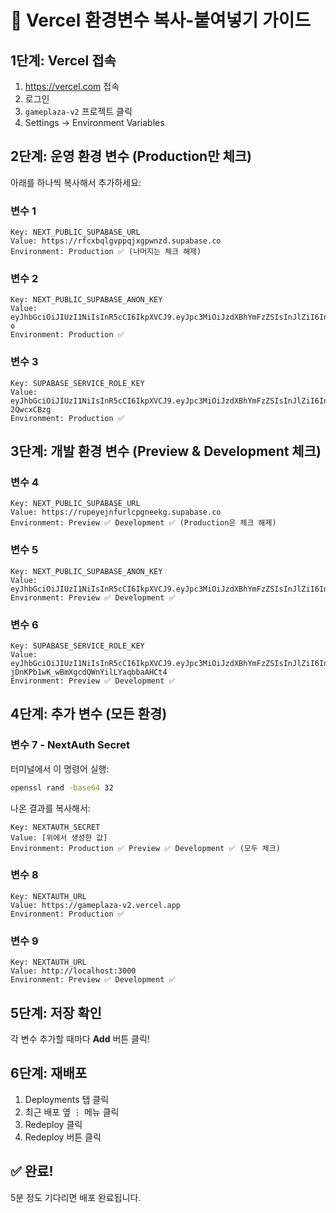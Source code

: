 # 🚀 Vercel 환경변수 복사-붙여넣기 가이드

## 1단계: Vercel 접속
1. https://vercel.com 접속
2. 로그인
3. `gameplaza-v2` 프로젝트 클릭
4. Settings → Environment Variables

## 2단계: 운영 환경 변수 (Production만 체크)

아래를 하나씩 복사해서 추가하세요:

### 변수 1
```
Key: NEXT_PUBLIC_SUPABASE_URL
Value: https://rfcxbqlgvppqjxgpwnzd.supabase.co
Environment: Production ✅ (나머지는 체크 해제)
```

### 변수 2
```
Key: NEXT_PUBLIC_SUPABASE_ANON_KEY
Value: eyJhbGciOiJIUzI1NiIsInR5cCI6IkpXVCJ9.eyJpc3MiOiJzdXBhYmFzZSIsInJlZiI6InJmY3hicWxndnBwcWp4Z3B3bnpkIiwicm9sZSI6ImFub24iLCJpYXQiOjE3NTAzMzU0MDUsImV4cCI6MjA2NTkxMTQwNX0.XDLyIizkYB1Tz8rNwPez8LV1H_bIQGTh_KP1crpfM-o
Environment: Production ✅
```

### 변수 3
```
Key: SUPABASE_SERVICE_ROLE_KEY
Value: eyJhbGciOiJIUzI1NiIsInR5cCI6IkpXVCJ9.eyJpc3MiOiJzdXBhYmFzZSIsInJlZiI6InJmY3hicWxndnBwcWp4Z3B3bnpkIiwicm9sZSI6InNlcnZpY2Vfcm9sZSIsImlhdCI6MTc1MDMzNTQwNSwiZXhwIjoyMDY1OTExNDA1fQ.cQarFwfGAmkgnsxRhJPLOPHvpA1WS2iWI-2QwcxCBzg
Environment: Production ✅
```

## 3단계: 개발 환경 변수 (Preview & Development 체크)

### 변수 4
```
Key: NEXT_PUBLIC_SUPABASE_URL
Value: https://rupeyejnfurlcpgneekg.supabase.co
Environment: Preview ✅ Development ✅ (Production은 체크 해제)
```

### 변수 5
```
Key: NEXT_PUBLIC_SUPABASE_ANON_KEY
Value: eyJhbGciOiJIUzI1NiIsInR5cCI6IkpXVCJ9.eyJpc3MiOiJzdXBhYmFzZSIsInJlZiI6InJ1cGV5ZWpuZnVybGNwZ25lZWtnIiwicm9sZSI6ImFub24iLCJpYXQiOjE3NTA4NjY0MjgsImV4cCI6MjA2NjQ0MjQyOH0.klSRGXI1hzkAG_mfORuAK5C74vDclX8VFeLEsyv9CAs
Environment: Preview ✅ Development ✅
```

### 변수 6
```
Key: SUPABASE_SERVICE_ROLE_KEY
Value: eyJhbGciOiJIUzI1NiIsInR5cCI6IkpXVCJ9.eyJpc3MiOiJzdXBhYmFzZSIsInJlZiI6InJ1cGV5ZWpuZnVybGNwZ25lZWtnIiwicm9sZSI6InNlcnZpY2Vfcm9sZSIsImlhdCI6MTc1MDg2NjQyOCwiZXhwIjoyMDY2NDQyNDI4fQ.49VEsYv-jDnKPb1wK_wBmXgcdQWnYilLYaqbbaAHCt4
Environment: Preview ✅ Development ✅
```

## 4단계: 추가 변수 (모든 환경)

### 변수 7 - NextAuth Secret
터미널에서 이 명령어 실행:
```bash
openssl rand -base64 32
```

나온 결과를 복사해서:
```
Key: NEXTAUTH_SECRET
Value: [위에서 생성한 값]
Environment: Production ✅ Preview ✅ Development ✅ (모두 체크)
```

### 변수 8
```
Key: NEXTAUTH_URL
Value: https://gameplaza-v2.vercel.app
Environment: Production ✅
```

### 변수 9
```
Key: NEXTAUTH_URL
Value: http://localhost:3000
Environment: Preview ✅ Development ✅
```

## 5단계: 저장 확인
각 변수 추가할 때마다 **Add** 버튼 클릭!

## 6단계: 재배포
1. Deployments 탭 클릭
2. 최근 배포 옆 ⋮ 메뉴 클릭
3. Redeploy 클릭
4. Redeploy 버튼 클릭

## ✅ 완료!
5분 정도 기다리면 배포 완료됩니다.